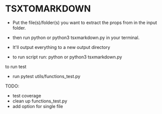 
TSXTOMARKDOWN
=============

- Put the file(s)/folder(s) you want to extract the props from in the input folder.
- then run python or python3 tsxmarkdown.py in your terminal.
- It'll output everything to a new output directory


- to run script run: python or python3 tsxmarkdown.py


to run test
- run pytest utils/functions_test.py



TODO:

- test coverage
- clean up functions_test.py
- add option for single file